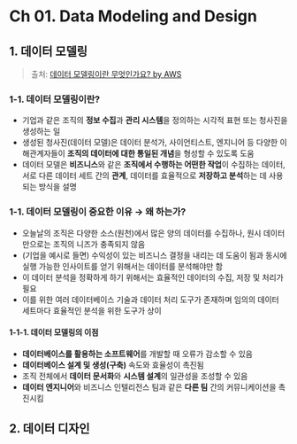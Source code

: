 # Ch 01. Data Modeling and Design

## 1. 데이터 모델링

> 출처: [데이터 모델링이란 무엇인가요? by AWS](https://aws.amazon.com/ko/what-is/data-modeling/)

### 1-1. 데이터 모델링이란?

- 기업과 같은 조직의 **정보 수집**과 **관리 시스템**을 정의하는 시각적 표현 또는 청사진을 생성하는 일
- 생성된 청사진(데이터 모델)은 데이터 분석가, 사이언티스트, 엔지니어 등 다양한 이해관계자들이 **조직의 데이터에 대한 통일된 개념**을 형성할 수 있도록 도움
- 데이터 모델은 **비즈니스**와 같은 **조직에서 수행하는 어떤한 작업**이 수집하는 데이터, 서로 다른 데이터 세트 간의 **관계**, 데이터를 효율적으로 **저장하고 분석**하는 데 사용되는 방식을 설명

### 1-1. 데이터 모델링이 중요한 이유 $\rightarrow$ 왜 하는가?

- 오늘날의 조직은 다양한 소스(원천)에서 많은 양의 데이터를 수집하나, 원시 데이터만으로는 조직의 니즈가 충족되지 않음
- (기업을 예시로 들면) 수익성이 있는 비즈니스 결정을 내리는 데 도움이 됨과 동시에 실행 가능한 인사이트를 얻기 위해서는 데이터를 분석해야만 함
- 이 데이터 분석을 정확하게 하기 위해서는 효율적인 데이터의 수집, 저장 및 처리가 필요
- 이를 위한 여러 데이터베이스 기술과 데이터 처리 도구가 존재하며 임의의 데이터 세트마다 효율적인 분석을 위한 도구가 상이

#### 1-1-1. 데이터 모델링의 이점

- **데이터베이스를 활용하는 소프트웨어**를 개발할 때 오류가 감소할 수 있음
- **데이터베이스 설계 및 생성(구축)** 속도와 효율성이 촉진됨
- 조직 전체에서 **데이터 문서화**와 **시스템 설계**의 일관성을 조성할 수 있음
- **데이터 엔지니어**와 비즈니스 인텔리전스 팀과 같은 **다른 팀** 간의 커뮤니케이션을 촉진시킴

## 2. 데이터 디자인
